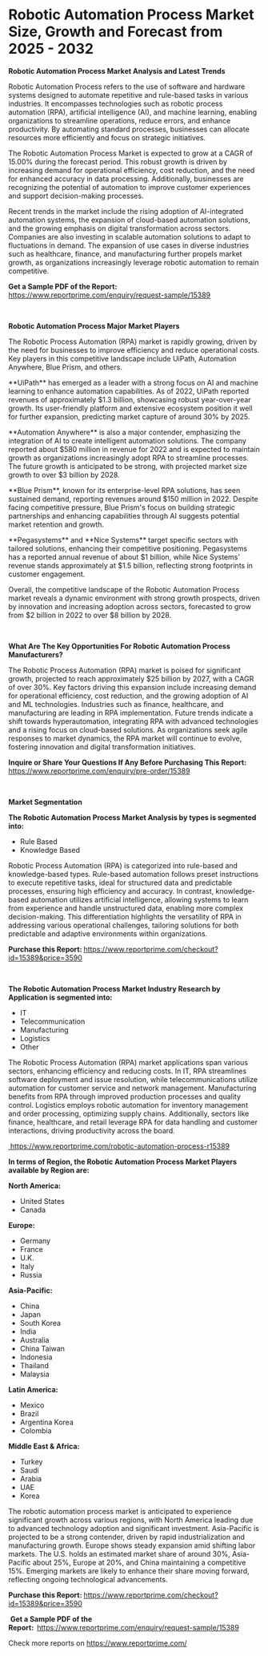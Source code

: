<p><h1>Robotic Automation Process Market Size, Growth and Forecast from 2025 - 2032</h1></p><p><strong>Robotic Automation Process Market Analysis and Latest Trends</strong></p>
<p><p>Robotic Automation Process refers to the use of software and hardware systems designed to automate repetitive and rule-based tasks in various industries. It encompasses technologies such as robotic process automation (RPA), artificial intelligence (AI), and machine learning, enabling organizations to streamline operations, reduce errors, and enhance productivity. By automating standard processes, businesses can allocate resources more efficiently and focus on strategic initiatives.</p><p>The Robotic Automation Process Market is expected to grow at a CAGR of 15.00% during the forecast period. This robust growth is driven by increasing demand for operational efficiency, cost reduction, and the need for enhanced accuracy in data processing. Additionally, businesses are recognizing the potential of automation to improve customer experiences and support decision-making processes.</p><p>Recent trends in the market include the rising adoption of AI-integrated automation systems, the expansion of cloud-based automation solutions, and the growing emphasis on digital transformation across sectors. Companies are also investing in scalable automation solutions to adapt to fluctuations in demand. The expansion of use cases in diverse industries such as healthcare, finance, and manufacturing further propels market growth, as organizations increasingly leverage robotic automation to remain competitive.</p></p>
<p><strong>Get a Sample PDF of the Report:&nbsp;</strong> <a href="https://www.reportprime.com/enquiry/request-sample/15389?utm_campaign=2476&utm_medium=2&utm_source=Github&utm_content=ia&utm_term=20032025&utm_id=robotic-automation-process">https://www.reportprime.com/enquiry/request-sample/15389</a></p>
<p>&nbsp;</p>
<p><strong>Robotic Automation Process Major Market Players</strong></p>
<p><p>The Robotic Process Automation (RPA) market is rapidly growing, driven by the need for businesses to improve efficiency and reduce operational costs. Key players in this competitive landscape include UiPath, Automation Anywhere, Blue Prism, and others.</p><p>**UiPath** has emerged as a leader with a strong focus on AI and machine learning to enhance automation capabilities. As of 2022, UiPath reported revenues of approximately $1.3 billion, showcasing robust year-over-year growth. Its user-friendly platform and extensive ecosystem position it well for further expansion, predicting market capture of around 30% by 2025.</p><p>**Automation Anywhere** is also a major contender, emphasizing the integration of AI to create intelligent automation solutions. The company reported about $580 million in revenue for 2022 and is expected to maintain growth as organizations increasingly adopt RPA to streamline processes. The future growth is anticipated to be strong, with projected market size growth to over $3 billion by 2028.</p><p>**Blue Prism**, known for its enterprise-level RPA solutions, has seen sustained demand, reporting revenues around $150 million in 2022. Despite facing competitive pressure, Blue Prism's focus on building strategic partnerships and enhancing capabilities through AI suggests potential market retention and growth.</p><p>**Pegasystems** and **Nice Systems** target specific sectors with tailored solutions, enhancing their competitive positioning. Pegasystems has a reported annual revenue of about $1 billion, while Nice Systems' revenue stands approximately at $1.5 billion, reflecting strong footprints in customer engagement.</p><p>Overall, the competitive landscape of the Robotic Automation Process market reveals a dynamic environment with strong growth prospects, driven by innovation and increasing adoption across sectors, forecasted to grow from $2 billion in 2022 to over $8 billion by 2028.</p></p>
<p>&nbsp;</p>
<p><strong>What Are The Key Opportunities For Robotic Automation Process Manufacturers?</strong></p>
<p><p>The Robotic Process Automation (RPA) market is poised for significant growth, projected to reach approximately $25 billion by 2027, with a CAGR of over 30%. Key factors driving this expansion include increasing demand for operational efficiency, cost reduction, and the growing adoption of AI and ML technologies. Industries such as finance, healthcare, and manufacturing are leading in RPA implementation. Future trends indicate a shift towards hyperautomation, integrating RPA with advanced technologies and a rising focus on cloud-based solutions. As organizations seek agile responses to market dynamics, the RPA market will continue to evolve, fostering innovation and digital transformation initiatives.</p></p>
<p><strong>Inquire or Share Your Questions If Any Before Purchasing This Report:</strong> <a href="https://www.reportprime.com/enquiry/pre-order/15389?utm_campaign=2476&utm_medium=2&utm_source=Github&utm_content=ia&utm_term=20032025&utm_id=robotic-automation-process">https://www.reportprime.com/enquiry/pre-order/15389</a></p>
<p>&nbsp;</p>
<p><strong>Market Segmentation</strong></p>
<p><strong>The Robotic Automation Process Market Analysis by types is segmented into:</strong></p>
<p><ul><li>Rule Based</li><li>Knowledge Based</li></ul></p>
<p><p>Robotic Process Automation (RPA) is categorized into rule-based and knowledge-based types. Rule-based automation follows preset instructions to execute repetitive tasks, ideal for structured data and predictable processes, ensuring high efficiency and accuracy. In contrast, knowledge-based automation utilizes artificial intelligence, allowing systems to learn from experience and handle unstructured data, enabling more complex decision-making. This differentiation highlights the versatility of RPA in addressing various operational challenges, tailoring solutions for both predictable and adaptive environments within organizations.</p></p>
<p><strong>Purchase this Report:&nbsp;</strong><a href="https://www.reportprime.com/checkout?id=15389&price=3590&utm_campaign=2476&utm_medium=2&utm_source=Github&utm_content=ia&utm_term=20032025&utm_id=robotic-automation-process">https://www.reportprime.com/checkout?id=15389&price=3590</a></p>
<p>&nbsp;</p>
<p><strong>The Robotic Automation Process Market Industry Research by Application is segmented into:</strong></p>
<p><ul><li>IT</li><li>Telecommunication</li><li>Manufacturing</li><li>Logistics</li><li>Other</li></ul></p>
<p><p>The Robotic Process Automation (RPA) market applications span various sectors, enhancing efficiency and reducing costs. In IT, RPA streamlines software deployment and issue resolution, while telecommunications utilize automation for customer service and network management. Manufacturing benefits from RPA through improved production processes and quality control. Logistics employs robotic automation for inventory management and order processing, optimizing supply chains. Additionally, sectors like finance, healthcare, and retail leverage RPA for data handling and customer interactions, driving productivity across the board.</p></p>
<p><a href="https://www.reportprime.com/robotic-automation-process-r15389?utm_campaign=2476&utm_medium=2&utm_source=Github&utm_content=ia&utm_term=20032025&utm_id=robotic-automation-process">&nbsp;https://www.reportprime.com/robotic-automation-process-r15389</a></p>
<p><strong>In terms of Region, the Robotic Automation Process Market Players available by Region are:</strong></p>
<p>
    <p> <strong> North America: </strong>
        <ul>
            <li>United States</li>
            <li>Canada</li>
        </ul>
        </p> 
    <p> <strong> Europe: </strong>
        <ul>
            <li>Germany</li>
            <li>France</li>
            <li>U.K.</li>
            <li>Italy</li>
            <li>Russia</li>
        </ul>
        </p> 
    <p> <strong> Asia-Pacific: </strong>
        <ul>
            <li>China</li>
            <li>Japan</li>
            <li>South Korea</li>
            <li>India</li>
            <li>Australia</li>
            <li>China Taiwan</li>
            <li>Indonesia</li>
            <li>Thailand</li>
            <li>Malaysia</li>
        </ul>
        </p> 
    <p> <strong> Latin America: </strong>
        <ul>
            <li>Mexico</li>
            <li>Brazil</li>
            <li>Argentina Korea</li>
            <li>Colombia</li>
        </ul>
        </p> 
    <p> <strong> Middle East & Africa: </strong>
        <ul>
            <li>Turkey</li>
            <li>Saudi</li>
            <li>Arabia</li>
            <li>UAE</li>
            <li>Korea</li>
        </ul>
    </p>
    </p>
<p><p>The robotic automation process market is anticipated to experience significant growth across various regions, with North America leading due to advanced technology adoption and significant investment. Asia-Pacific is projected to be a strong contender, driven by rapid industrialization and manufacturing growth. Europe shows steady expansion amid shifting labor markets. The U.S. holds an estimated market share of around 30%, Asia-Pacific about 25%, Europe at 20%, and China maintaining a competitive 15%. Emerging markets are likely to enhance their share moving forward, reflecting ongoing technological advancements.</p></p>
<p><strong>Purchase this Report: </strong><a href="https://www.reportprime.com/checkout?id=15389&price=3590&utm_campaign=2476&utm_medium=2&utm_source=Github&utm_content=ia&utm_term=20032025&utm_id=robotic-automation-process">https://www.reportprime.com/checkout?id=15389&price=3590</a></p>
<p>&nbsp;<strong>Get a Sample PDF of the Report:&nbsp;&nbsp;</strong><a href="https://www.reportprime.com/enquiry/request-sample/15389?utm_campaign=2476&utm_medium=2&utm_source=Github&utm_content=ia&utm_term=20032025&utm_id=robotic-automation-process">https://www.reportprime.com/enquiry/request-sample/15389</a></p>
<p><strong></strong></p>
<p>Check more reports on <a href="https://www.reportprime.com/?utm_campaign=2476&utm_medium=2&utm_source=Github&utm_content=ia&utm_term=20032025&utm_id=robotic-automation-process">https://www.reportprime.com/</a></p>